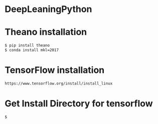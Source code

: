 # DeepLeaningPython

# Theano installation 

```sh
$ pip install theano 
$ conda install mkl=2017
```

# TensorFlow installation 

```sh
https://www.tensorflow.org/install/install_linux
```

# Get Install Directory for tensorflow

```sh
$ 
```
